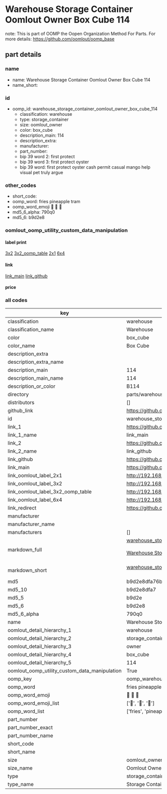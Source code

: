 # Warehouse Storage Container Oomlout Owner Box Cube 114  

note: This is part of OOMP the Oopen Organization Method For Parts. For more details: https://github.com/oomlout/oomp_base

##  part details
  







### name
* name: Warehouse Storage Container Oomlout Owner Box Cube 114
* name_short: 
### id
* oomp_id: warehouse_storage_container_oomlout_owner_box_cube_114
  * classification: warehouse
  * type: storage_container
  * size: oomlout_owner
  * color: box_cube
  * description_main: 114
  * description_extra: 
  * manufacturer: 
  * part_number: 
  * bip 39 word 2: first protect
  * bip 39 word 3: first protect oyster
  * bip 39 word: first protect oyster cash permit casual mango help visual pet truly argue

### other_codes
* short_code: 
* oomp_word: fries pineapple tram
* oomp_word_emoji :fries: :pineapple: :tram:
* md5_6_alpha: 790q0
* md5_6: b9d2e8






### oomlout_oomp_utility_custom_data_manipulation
#### label print
[3x2](http://192.168.1.245:1112/?label=oomp%20790q0)
[3x2_oomp_table](http://192.168.1.108:1112/?label=oomp%20790q0)
[2x1](http://192.168.1.242:1112/?label=oomp%20790q0)
[6x4](http://192.168.1.55:1112/?label=oomp%20790q0)    

#### link

[link_main](https://github.com/oomlout/oomlout_oomp_version_1_messy/tree/main/parts/warehouse_storage_container_oomlout_owner_box_cube_114) [link_github](https://github.com/oomlout/oomlout_oomp_version_1_messy/tree/main/parts/warehouse_storage_container_oomlout_owner_box_cube_114)                             

#### price







### all codes 
| key | value |  
| --- | --- |  
| classification | warehouse |  
| classification_name | Warehouse |  
| color | box_cube |  
| color_name | Box Cube |  
| description_extra |  |  
| description_extra_name |  |  
| description_main | 114 |  
| description_main_name | 114 |  
| description_or_color | B114 |  
| directory | parts/warehouse_storage_container_oomlout_owner_box_cube_114 |  
| distributors | [] |  
| github_link | https://github.com/oomlout/oomlout_oomp_part_src/tree/main/parts/warehouse_storage_container_oomlout_owner_box_cube_114 |  
| id | warehouse_storage_container_oomlout_owner_box_cube_114 |  
| link_1 | https://github.com/oomlout/oomlout_oomp_version_1_messy/tree/main/parts/warehouse_storage_container_oomlout_owner_box_cube_114 |  
| link_1_name | link_main |  
| link_2 | https://github.com/oomlout/oomlout_oomp_version_1_messy/tree/main/parts/warehouse_storage_container_oomlout_owner_box_cube_114 |  
| link_2_name | link_github |  
| link_github | https://github.com/oomlout/oomlout_oomp_version_1_messy/tree/main/parts/warehouse_storage_container_oomlout_owner_box_cube_114 |  
| link_main | https://github.com/oomlout/oomlout_oomp_version_1_messy/tree/main/parts/warehouse_storage_container_oomlout_owner_box_cube_114 |  
| link_oomlout_label_2x1 | http://192.168.1.242:1112/?label=oomp%20790q0 |  
| link_oomlout_label_3x2 | http://192.168.1.245:1112/?label=oomp%20790q0 |  
| link_oomlout_label_3x2_oomp_table | http://192.168.1.108:1112/?label=oomp%20790q0 |  
| link_oomlout_label_6x4 | http://192.168.1.55:1112/?label=oomp%20790q0 |  
| link_redirect | https://github.com/oomlout/oomlout_oomp_version_1_messy/tree/main/parts/warehouse_storage_container_oomlout_owner_box_cube_114 |  
| manufacturer |  |  
| manufacturer_name |  |  
| manufacturers | [] |  
| markdown_full | [warehouse_storage_container_oomlout_owner_box_cube_114](none)<br>[](none)<br>[Warehouse Storage Container Oomlout Owner Box Cube 114](none)<br><br> |  
| markdown_short | [warehouse_storage_container_oomlout_owner_box_cube_114](none)<br><br> |  
| md5 | b9d2e8dfa76b10e48ed192353ceb2abb |  
| md5_10 | b9d2e8dfa7 |  
| md5_5 | b9d2e |  
| md5_6 | b9d2e8 |  
| md5_6_alpha | 790q0 |  
| name | Warehouse Storage Container Oomlout Owner Box Cube 114 |  
| oomlout_detail_hierarchy_1 | warehouse |  
| oomlout_detail_hierarchy_2 | storage_container |  
| oomlout_detail_hierarchy_3 | owner |  
| oomlout_detail_hierarchy_4 | box_cube |  
| oomlout_detail_hierarchy_5 | 114 |  
| oomlout_oomp_utility_custom_data_manipulation | True |  
| oomp_key | oomp_warehouse_storage_container_oomlout_owner_box_cube_114 |  
| oomp_word | fries pineapple tram |  
| oomp_word_emoji | :fries: :pineapple: :tram: |  
| oomp_word_emoji_list | [':fries:', ':pineapple:', ':tram:'] |  
| oomp_word_list | ['fries', 'pineapple', 'tram'] |  
| part_number |  |  
| part_number_exact |  |  
| part_number_name |  |  
| short_code |  |  
| short_name |  |  
| size | oomlout_owner |  
| size_name | Oomlout Owner |  
| type | storage_container |  
| type_name | Storage Container |  
